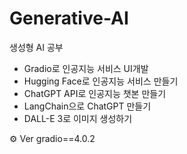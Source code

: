 # Generative-AI
생성형 AI 공부
- Gradio로 인공지능 서비스 UI개발
- Hugging Face로 인공지능 서비스 만들기
- ChatGPT API로 인공지능 챗본 만들기
- LangChain으로 ChatGPT 만들기
- DALL-E 3로 이미지 생성하기

     
⚙ Ver
gradio==4.0.2

